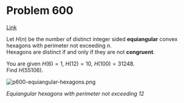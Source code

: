 # Problem 600

[Link](https://projecteuler.net/problem=600)

Let $H(n)$ be the number of distinct integer sided **equiangular** convex hexagons with perimeter not exceeding $n$.  
Hexagons are distinct if and only if they are not **congruent**.

You are given $H(6) = 1$, $H(12) = 10$, $H(100) = 31248$.  
Find $H(55106)$.

![p600-equiangular-hexagons.png](resources/images/0600_equiangular_hexagons.png?1678992054)

*Equiangular hexagons with perimeter not exceeding $12$*
